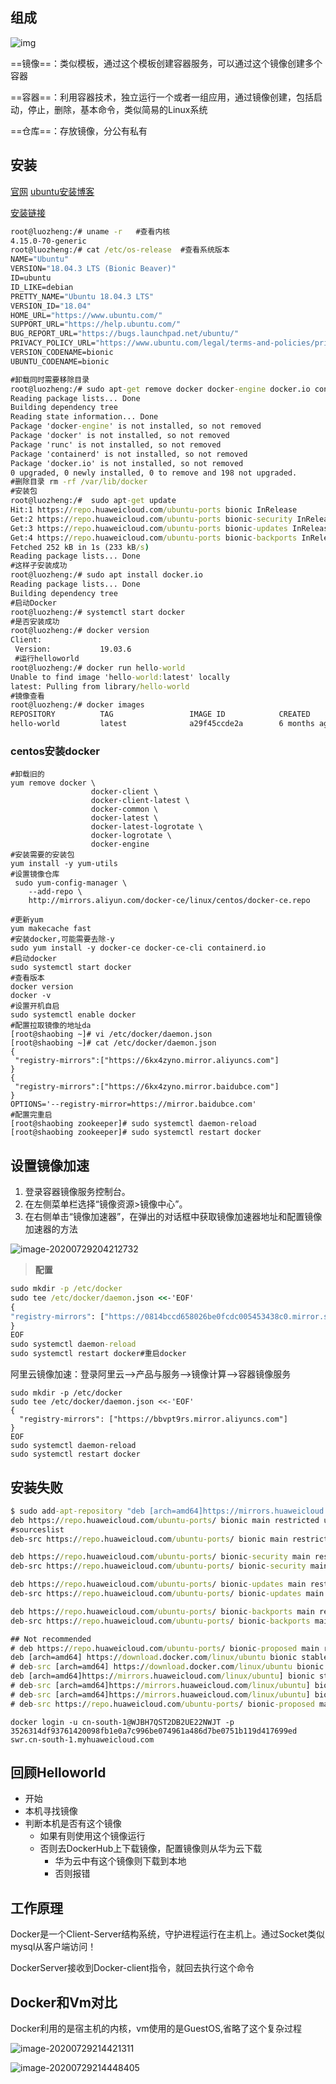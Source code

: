 ## 组成

![img](https://timgsa.baidu.com/timg?image&quality=80&size=b9999_10000&sec=1596032576935&di=6cace37788ff33326948da33fc8a7890&imgtype=0&src=http%3A%2F%2Fn1.itc.cn%2Fimg8%2Fwb%2Frecom%2F2016%2F07%2F04%2F146760293629296553.PNG)

==镜像==：类似模板，通过这个模板创建容器服务，可以通过这个镜像创建多个容器

==容器==：利用容器技术，独立运行一个或者一组应用，通过镜像创建，包括启动，停止，删除，基本命令，类似简易的Linux系统

==仓库==：存放镜像，分公有私有

## 安装

[官网](https://docs.docker.com/engine/install/ubuntu/)                     [ubuntu安装博客](https://blog.csdn.net/iefenghao/article/details/90747642)

[安装链接](https://bbs.huaweicloud.com/blogs/106430)

```cmd
root@luozheng:/# uname -r   #查看内核
4.15.0-70-generic
root@luozheng:/# cat /etc/os-release  #查看系统版本
NAME="Ubuntu"
VERSION="18.04.3 LTS (Bionic Beaver)"
ID=ubuntu
ID_LIKE=debian
PRETTY_NAME="Ubuntu 18.04.3 LTS"
VERSION_ID="18.04"
HOME_URL="https://www.ubuntu.com/"
SUPPORT_URL="https://help.ubuntu.com/"
BUG_REPORT_URL="https://bugs.launchpad.net/ubuntu/"
PRIVACY_POLICY_URL="https://www.ubuntu.com/legal/terms-and-policies/privacy-policy"
VERSION_CODENAME=bionic
UBUNTU_CODENAME=bionic
```

```cmd
#卸载同时需要移除目录
root@luozheng:/# sudo apt-get remove docker docker-engine docker.io containerd runc
Reading package lists... Done
Building dependency tree       
Reading state information... Done
Package 'docker-engine' is not installed, so not removed
Package 'docker' is not installed, so not removed
Package 'runc' is not installed, so not removed
Package 'containerd' is not installed, so not removed
Package 'docker.io' is not installed, so not removed
0 upgraded, 0 newly installed, 0 to remove and 198 not upgraded.
#删除目录 rm -rf /var/lib/docker
#安装包
root@luozheng:/#  sudo apt-get update
Hit:1 https://repo.huaweicloud.com/ubuntu-ports bionic InRelease
Get:2 https://repo.huaweicloud.com/ubuntu-ports bionic-security InRelease [88.7 kB]
Get:3 https://repo.huaweicloud.com/ubuntu-ports bionic-updates InRelease [88.7 kB]
Get:4 https://repo.huaweicloud.com/ubuntu-ports bionic-backports InRelease [74.6 kB]
Fetched 252 kB in 1s (233 kB/s)                                
Reading package lists... Done
#这样子安装成功
root@luozheng:/# sudo apt install docker.io
Reading package lists... Done
Building dependency tree       
#启动Docker
root@luozheng:/# systemctl start docker
#是否安装成功
root@luozheng:/# docker version
Client:
 Version:           19.03.6
 #运行helloworld
root@luozheng:/# docker run hello-world
Unable to find image 'hello-world:latest' locally
latest: Pulling from library/hello-world
#镜像查看
root@luozheng:/# docker images
REPOSITORY          TAG                 IMAGE ID            CREATED             SIZE
hello-world         latest              a29f45ccde2a        6 months ago        9.14kB

```

### centos安装docker

```
#卸载旧的
yum remove docker \
                  docker-client \
                  docker-client-latest \
                  docker-common \
                  docker-latest \
                  docker-latest-logrotate \
                  docker-logrotate \
                  docker-engine
#安装需要的安装包               
yum install -y yum-utils
#设置镜像仓库
 sudo yum-config-manager \
    --add-repo \
    http://mirrors.aliyun.com/docker-ce/linux/centos/docker-ce.repo
    
#更新yum
yum makecache fast
#安装docker,可能需要去除-y
sudo yum install -y docker-ce docker-ce-cli containerd.io
#启动docker
sudo systemctl start docker
#查看版本
docker version
docker -v
#设置开机自启
sudo systemctl enable docker
#配置拉取镜像的地址da
[root@shaobing ~]# vi /etc/docker/daemon.json
[root@shaobing ~]# cat /etc/docker/daemon.json
{
 "registry-mirrors":["https://6kx4zyno.mirror.aliyuncs.com"]
}
{
 "registry-mirrors":["https://6kx4zyno.mirror.baidubce.com"]
}
OPTIONS='--registry-mirror=https://mirror.baidubce.com'
#配置完重启
[root@shaobing zookeeper]# sudo systemctl daemon-reload
[root@shaobing zookeeper]# sudo systemctl restart docker
```

## 设置镜像加速

1. 登录容器镜像服务控制台。
2. 在左侧菜单栏选择“镜像资源>镜像中心”。
3. 在右侧单击“镜像加速器”，在弹出的对话框中获取镜像加速器地址和配置镜像加速器的方法

![image-20200729204212732](https://gitee.com/shaobing2021/typora/raw/master/img/20200729221318.png)

> **配置**

```cmd
sudo mkdir -p /etc/docker
sudo tee /etc/docker/daemon.json <<-'EOF'
{
"registry-mirrors": ["https://0814bccd658026be0fcdc005453438c0.mirror.swr.myhuaweicloud.com"]
}
EOF
sudo systemctl daemon-reload
sudo systemctl restart docker#重启docker
```

阿里云镜像加速：登录阿里云-->产品与服务-->镜像计算-->容器镜像服务

```
sudo mkdir -p /etc/docker
sudo tee /etc/docker/daemon.json <<-'EOF'
{
  "registry-mirrors": ["https://bbvpt9rs.mirror.aliyuncs.com"]
}
EOF
sudo systemctl daemon-reload
sudo systemctl restart docker
```



## 安装失败

```cmd
$ sudo add-apt-repository "deb [arch=amd64]https://mirrors.huaweicloud.com/linux/ubuntu bionic stable"
deb https://repo.huaweicloud.com/ubuntu-ports/ bionic main restricted universe multiverse
#sourceslist
deb-src https://repo.huaweicloud.com/ubuntu-ports/ bionic main restricted universe multiverse

deb https://repo.huaweicloud.com/ubuntu-ports/ bionic-security main restricted universe multiverse
deb-src https://repo.huaweicloud.com/ubuntu-ports/ bionic-security main restricted universe multiverse

deb https://repo.huaweicloud.com/ubuntu-ports/ bionic-updates main restricted universe multiverse
deb-src https://repo.huaweicloud.com/ubuntu-ports/ bionic-updates main restricted universe multiverse

deb https://repo.huaweicloud.com/ubuntu-ports/ bionic-backports main restricted universe multiverse
deb-src https://repo.huaweicloud.com/ubuntu-ports/ bionic-backports main restricted universe multiverse

## Not recommended
# deb https://repo.huaweicloud.com/ubuntu-ports/ bionic-proposed main restricted universe multiverse
deb [arch=amd64] https://download.docker.com/linux/ubuntu bionic stable
# deb-src [arch=amd64] https://download.docker.com/linux/ubuntu bionic stable
deb [arch=amd64]https://mirrors.huaweicloud.com/linux/ubuntu] bionic stable
# deb-src [arch=amd64]https://mirrors.huaweicloud.com/linux/ubuntu] bionic stable
# deb-src [arch=amd64]https://mirrors.huaweicloud.com/linux/ubuntu] bionic stable
# deb-src https://repo.huaweicloud.com/ubuntu-ports/ bionic-proposed main restricted universe multiverse
```

```
docker login -u cn-south-1@WJBH7QST2DB2UE22NWJT -p 3526314df93761420098fb1e0a7c996be074961a486d7be0751b119d417699ed swr.cn-south-1.myhuaweicloud.com
```

## 回顾Helloworld

* 开始
* 本机寻找镜像
* 判断本机是否有这个镜像
  * 如果有则使用这个镜像运行
  * 否则去DockerHub上下载镜像，配置镜像则从华为云下载
    * 华为云中有这个镜像则下载到本地
    * 否则报错

## 工作原理

Docker是一个Client-Server结构系统，守护进程运行在主机上。通过Socket类似mysql从客户端访问！

DockerServer接收到Docker-client指令，就回去执行这个命令

## Docker和Vm对比

Docker利用的是宿主机的内核，vm使用的是GuestOS,省略了这个复杂过程

![image-20200729214421311](https://gitee.com/shaobing2021/typora/raw/master/img/20200729221319.png)

![image-20200729214448405](https://gitee.com/shaobing2021/typora/raw/master/img/20200729221320.png)

